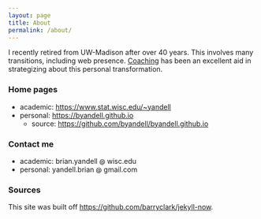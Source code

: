 ```yaml
---
layout: page
title: About
permalink: /about/
---
```


I recently retired from UW-Madison after over 40 years.
This involves many transitions, including web presence.
[Coaching](/pages/coach/) has been an excellent aid in strategizing about
this personal transformation.

### Home pages

- academic: <https://www.stat.wisc.edu/~yandell>
- personal: <https://byandell.github.io>
  + source: <https://github.com/byandell/byandell.github.io>

### Contact me

- academic: brian.yandell <span style="display: inline-block; font-size: 12px; color: #000000;">@</span> wisc.edu
- personal: yandell.brian <span style="display: inline-block; font-size: 12px; color: #000000;">@</span> gmail.com

### Sources

This site was built off <https://github.com/barryclark/jekyll-now>. 
